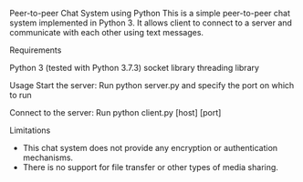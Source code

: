 Peer-to-peer Chat System using Python
This is a simple peer-to-peer chat system implemented in Python 3. It allows client to connect to a server and communicate with each other using text messages.

Requirements

Python 3 (tested with Python 3.7.3)
socket library
threading library

Usage
Start the server: Run python server.py and specify the port on which to run

Connect to the server: Run python client.py [host] [port] 


Limitations
- This chat system does not provide any encryption or authentication mechanisms. 
- There is no support for file transfer or other types of media sharing.
